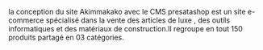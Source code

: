 la conception du site Akimmakako avec le CMS presatashop est un site e-commerce spécialisé dans la vente des articles de luxe , des outils informatiques et des matériaux de construction.Il regroupe en tout 150 produits partagé en 03 catégories.
